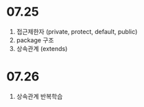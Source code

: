 07.25
===
1. 접근제한자 (private, protect, default, public)
2. package 구조 
3. 상속관계 (extends)

07.26
===
1. 상속관계 반복학습
